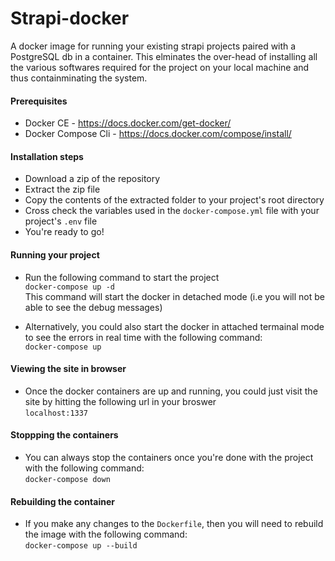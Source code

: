 # Strapi-docker
A docker image for running your existing strapi projects paired with a PostgreSQL db in a container. This elminates the over-head of installing all the various softwares required for the project on your local machine and thus containminating the system. 

#### Prerequisites
- Docker CE - https://docs.docker.com/get-docker/
- Docker Compose Cli - https://docs.docker.com/compose/install/

#### Installation steps
- Download a zip of the repository
- Extract the zip file
- Copy the contents of the extracted folder to your project's root directory
- Cross check the variables used in the `docker-compose.yml` file with your project's `.env` file
- You're ready to go!

#### Running your project
- Run the following command to start the project\
`docker-compose up -d`\
This command will start the docker in detached mode (i.e you will not be able to see the debug messages)

- Alternatively, you could also start the docker in attached termainal mode to see the errors in real time with the following command:\
`docker-compose up`

#### Viewing the site in browser
- Once the docker containers are up and running, you could just visit the site by hitting the following url in your broswer\
`localhost:1337`

#### Stoppping the containers
- You can always stop the containers once you're done with the project with the following command:\
`docker-compose down`

#### Rebuilding the container
- If you make any changes to the `Dockerfile`, then you will need to rebuild the image with the following command:\
`docker-compose up --build`
